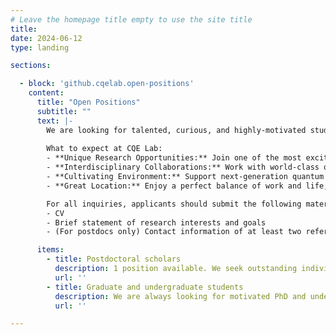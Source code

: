 ```yaml
---
# Leave the homepage title empty to use the site title
title:
date: 2024-06-12
type: landing

sections:

  - block: 'github.cqelab.open-positions'
    content:
      title: "Open Positions"
      subtitle: ""
      text: |-
        We are looking for talented, curious, and highly-motivated students and postdocs to join us!
        
        What to expect at CQE Lab:
        - **Unique Research Opportunities:** Join one of the most exciting research fields, driving fundamental changes in science & technology.
        - **Interdisciplinary Collaborations:** Work with world-class quantum researchers at UW and beyond.
        - **Cultivating Environment:** Support next-generation quantum researchers (you!) to grow, thrive, and succeed.
        - **Great Location:** Enjoy a perfect balance of work and life, with the rich culture and entertainment of Seattle, and the natural beauty of Washington state.

        For all inquiries, applicants should submit the following materials to **[Mo Chen](mailto:chenmo@caltech.edu)**, with title "[postdoc/PhD/undergrad]@CQE: inquiry from [your name]". 
        - CV
        - Brief statement of research interests and goals
        - (For postdocs only) Contact information of at least two references

      items:
        - title: Postdoctoral scholars
          description: 1 position available. We seek outstanding individuals with strong demonstrated skills in at least one of the following fields a) Experimental quantum science & engineering; b) Acoustics/MEMS; c) Nanofabrication.
          url: ''
        - title: Graduate and undergraduate students
          description: We are always looking for motivated PhD and undergraduate students. If you are passionate about quantum science & engineering, and come from a relevant science and/or engineering fields, we welcome you to reach out to Prof. Chen regarding potential opportunities.
          url: ''

---
```

